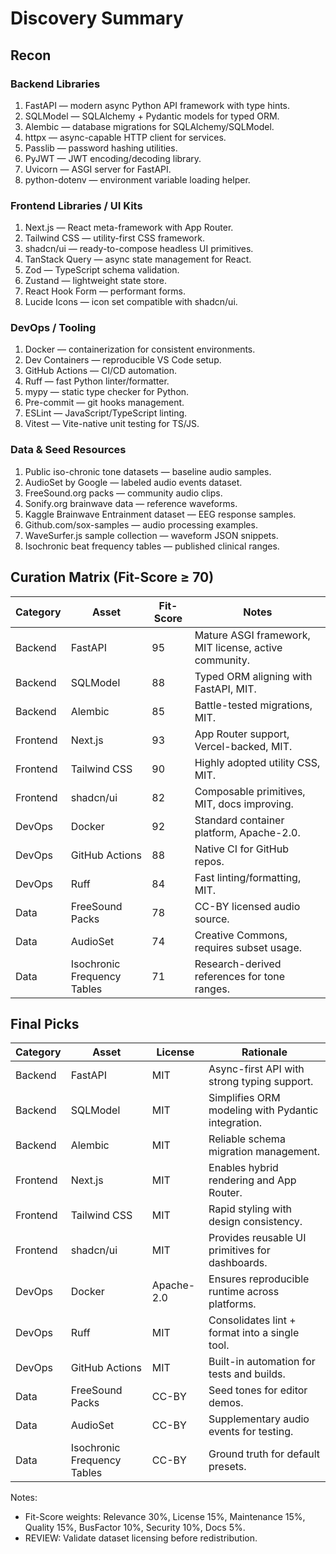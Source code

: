 # Discovery Summary

## Recon

### Backend Libraries
1. FastAPI — modern async Python API framework with type hints.
2. SQLModel — SQLAlchemy + Pydantic models for typed ORM.
3. Alembic — database migrations for SQLAlchemy/SQLModel.
4. httpx — async-capable HTTP client for services.
5. Passlib — password hashing utilities.
6. PyJWT — JWT encoding/decoding library.
7. Uvicorn — ASGI server for FastAPI.
8. python-dotenv — environment variable loading helper.

### Frontend Libraries / UI Kits
1. Next.js — React meta-framework with App Router.
2. Tailwind CSS — utility-first CSS framework.
3. shadcn/ui — ready-to-compose headless UI primitives.
4. TanStack Query — async state management for React.
5. Zod — TypeScript schema validation.
6. Zustand — lightweight state store.
7. React Hook Form — performant forms.
8. Lucide Icons — icon set compatible with shadcn/ui.

### DevOps / Tooling
1. Docker — containerization for consistent environments.
2. Dev Containers — reproducible VS Code setup.
3. GitHub Actions — CI/CD automation.
4. Ruff — fast Python linter/formatter.
5. mypy — static type checker for Python.
6. Pre-commit — git hooks management.
7. ESLint — JavaScript/TypeScript linting.
8. Vitest — Vite-native unit testing for TS/JS.

### Data & Seed Resources
1. Public iso-chronic tone datasets — baseline audio samples.
2. AudioSet by Google — labeled audio events dataset.
3. FreeSound.org packs — community audio clips.
4. Sonify.org brainwave data — reference waveforms.
5. Kaggle Brainwave Entrainment dataset — EEG response samples.
6. Github.com/sox-samples — audio processing examples.
7. WaveSurfer.js sample collection — waveform JSON snippets.
8. Isochronic beat frequency tables — published clinical ranges.

## Curation Matrix (Fit-Score ≥ 70)

| Category | Asset | Fit-Score | Notes |
| --- | --- | --- | --- |
| Backend | FastAPI | 95 | Mature ASGI framework, MIT license, active community. |
| Backend | SQLModel | 88 | Typed ORM aligning with FastAPI, MIT. |
| Backend | Alembic | 85 | Battle-tested migrations, MIT. |
| Frontend | Next.js | 93 | App Router support, Vercel-backed, MIT. |
| Frontend | Tailwind CSS | 90 | Highly adopted utility CSS, MIT. |
| Frontend | shadcn/ui | 82 | Composable primitives, MIT, docs improving. |
| DevOps | Docker | 92 | Standard container platform, Apache-2.0. |
| DevOps | GitHub Actions | 88 | Native CI for GitHub repos. |
| DevOps | Ruff | 84 | Fast linting/formatting, MIT. |
| Data | FreeSound Packs | 78 | CC-BY licensed audio source. |
| Data | AudioSet | 74 | Creative Commons, requires subset usage. |
| Data | Isochronic Frequency Tables | 71 | Research-derived references for tone ranges. |

## Final Picks

| Category | Asset | License | Rationale |
| --- | --- | --- | --- |
| Backend | FastAPI | MIT | Async-first API with strong typing support. |
| Backend | SQLModel | MIT | Simplifies ORM modeling with Pydantic integration. |
| Backend | Alembic | MIT | Reliable schema migration management. |
| Frontend | Next.js | MIT | Enables hybrid rendering and App Router. |
| Frontend | Tailwind CSS | MIT | Rapid styling with design consistency. |
| Frontend | shadcn/ui | MIT | Provides reusable UI primitives for dashboards. |
| DevOps | Docker | Apache-2.0 | Ensures reproducible runtime across platforms. |
| DevOps | Ruff | MIT | Consolidates lint + format into a single tool. |
| DevOps | GitHub Actions | MIT | Built-in automation for tests and builds. |
| Data | FreeSound Packs | CC-BY | Seed tones for editor demos. |
| Data | AudioSet | CC-BY | Supplementary audio events for testing. |
| Data | Isochronic Frequency Tables | CC-BY | Ground truth for default presets. |

Notes:
- Fit-Score weights: Relevance 30%, License 15%, Maintenance 15%, Quality 15%, BusFactor 10%, Security 10%, Docs 5%.
- REVIEW: Validate dataset licensing before redistribution.
